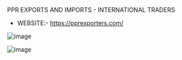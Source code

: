 PPR EXPORTS AND IMPORTS - INTERNATIONAL TRADERS
 - WEBSITE:-
   https://pprexporters.com/


![image](https://user-images.githubusercontent.com/88790993/228034434-d4e50bcd-ab15-4915-9f3a-dfe8ccd05c57.png)

![image](https://user-images.githubusercontent.com/88790993/228034867-f3f2064c-37d5-47c7-b59e-415c29b79acf.png)


